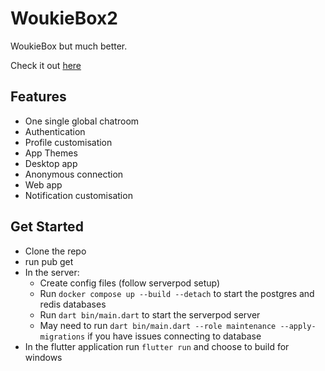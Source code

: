 # WoukieBox2
WoukieBox but much better.

Check it out [here](https://box.woukie.net/)

## Features
- One single global chatroom
- Authentication
- Profile customisation
- App Themes
- Desktop app
- Anonymous connection
- Web app
- Notification customisation

## Get Started
- Clone the repo
- run pub get
- In the server:
  - Create config files (follow serverpod setup)
  - Run `docker compose up --build --detach` to start the postgres and redis databases
  - Run `dart bin/main.dart` to start the serverpod server
  - May need to run `dart bin/main.dart --role maintenance --apply-migrations` if you have issues connecting to database
- In the flutter application run `flutter run` and choose to build for windows
